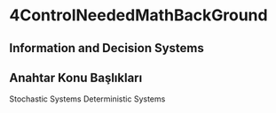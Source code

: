 # 4ControlNeededMathBackGround


## Information and Decision Systems




## Anahtar Konu Başlıkları

Stochastic Systems
Deterministic Systems
